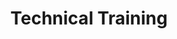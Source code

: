 ---
layout: training
title: Technical Training
permalink: /solutions/technical-training
description: "Empower Tomorrow's Innovators: with AxOps&#8482; Technical Training Services"
og_image_url: /assets/img/photos/opengraph/axops-technologies-og-image-v1.jpg
---